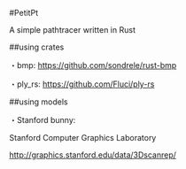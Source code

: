 #PetitPt

A simple pathtracer written in Rust

##using crates

・bmp: https://github.com/sondrele/rust-bmp

・ply_rs: https://github.com/Fluci/ply-rs

##using models

・Stanford bunny: 

  Stanford Computer Graphics Laboratory
  
  http://graphics.stanford.edu/data/3Dscanrep/
